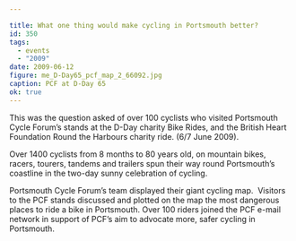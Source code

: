 ```yaml
---

title: What one thing would make cycling in Portsmouth better?
id: 350
tags:
  - events
  - "2009"
date: 2009-06-12
figure: me_D-Day65_pcf_map_2_66092.jpg
caption: PCF at D-Day 65
ok: true
---
```


This was the question asked of over 100 cyclists who visited Portsmouth Cycle Forum’s stands at the D-Day charity Bike Rides, and the British Heart Foundation Round the Harbours charity ride. (6/7 June 2009).

Over 1400 cyclists from 8 months to 80 years old, on mountain bikes, racers, tourers, tandems and trailers spun their way round Portsmouth’s coastline in the two-day sunny celebration of cycling.

Portsmouth Cycle Forum’s team displayed their giant cycling map.  Visitors to the PCF stands discussed and plotted on the map the most dangerous places to ride a bike in Portsmouth. Over 100 riders joined the PCF e-mail network in support of PCF’s aim to advocate more, safer cycling in Portsmouth.
